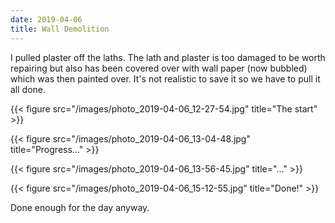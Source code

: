 ```yaml
---
date: 2019-04-06
title: Wall Demolition
---
```


I pulled plaster off the laths. The lath and plaster is too damaged to be worth repairing but also has been covered over with wall paper (now bubbled) which was then painted over. It's not realistic to save it so we have to pull it all done.

{{< figure src="/images/photo_2019-04-06_12-27-54.jpg" title="The start" >}}

{{< figure src="/images/photo_2019-04-06_13-04-48.jpg" title="Progress..." >}}

{{< figure src="/images/photo_2019-04-06_13-56-45.jpg" title="..." >}}

{{< figure src="/images/photo_2019-04-06_15-12-55.jpg" title="Done!" >}}

Done enough for the day anyway. 
